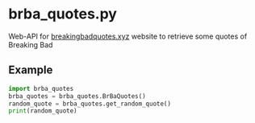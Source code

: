 # brba_quotes.py
Web-API for [breakingbadquotes.xyz](https://breakingbadquotes.xyz) website to retrieve some quotes of Breaking Bad

## Example
```python
import brba_quotes
brba_quotes = brba_quotes.BrBaQuotes()
random_quote = brba_quotes.get_random_quote()
print(random_quote)
```
